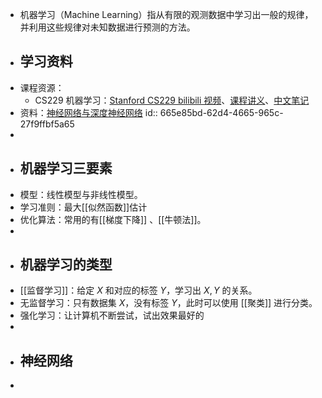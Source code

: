 - 机器学习（Machine Learning）指从有限的观测数据中学习出一般的规律，并利用这些规律对未知数据进行预测的方法。
- ## 学习资料
- 课程资源：
	- CS229 机器学习：[Stanford CS229 bilibili 视频](https://www.bilibili.com/video/BV1JE411w7Ub/)、[课程讲义](https://www.123pan.com/s/plj7Vv-iH223.html)、[中文笔记](https://doraemonzzz.com/tags/CS229/)
- 资料：[神经网络与深度神经网络](https://www.123pan.com/s/plj7Vv-tH223.html)
  id:: 665e85bd-62d4-4665-965c-27f9ffbf5a65
-
- ## 机器学习三要素
- 模型：线性模型与非线性模型。
- 学习准则：最大[[似然函数]]估计
- 优化算法：常用的有[[梯度下降]] 、[[牛顿法]]。
-
- ## 机器学习的类型
- [[监督学习]]：给定 $X$ 和对应的标签 $Y$，学习出 $X,Y$ 的关系。
- 无监督学习：只有数据集 $X$，没有标签 $Y$，此时可以使用 [[聚类]] 进行分类。
- 强化学习：让计算机不断尝试，试出效果最好的
-
- ## 神经网络
-